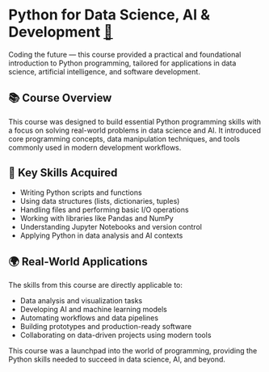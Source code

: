 # Python for Data Science, AI & Development  [🔗](https://coursera.org/share/cbc2f80b22be88a9091f38eed3b06272)

Coding the future — this course provided a practical and foundational introduction to Python programming, tailored for applications in data science, artificial intelligence, and software development.

## 📚 Course Overview

This course was designed to build essential Python programming skills with a focus on solving real-world problems in data science and AI. It introduced core programming concepts, data manipulation techniques, and tools commonly used in modern development workflows.

## 🧠 Key Skills Acquired

- Writing Python scripts and functions  
- Using data structures (lists, dictionaries, tuples)  
- Handling files and performing basic I/O operations  
- Working with libraries like Pandas and NumPy  
- Understanding Jupyter Notebooks and version control  
- Applying Python in data analysis and AI contexts

## 🌍 Real-World Applications

The skills from this course are directly applicable to:

- Data analysis and visualization tasks  
- Developing AI and machine learning models  
- Automating workflows and data pipelines  
- Building prototypes and production-ready software  
- Collaborating on data-driven projects using modern tools

This course was a launchpad into the world of programming, providing the Python skills needed to succeed in data science, AI, and beyond.